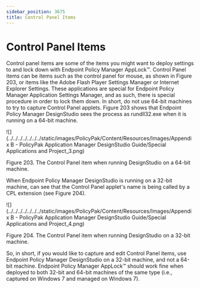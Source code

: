 ```yaml
---
sidebar_position: 3675
title: Control Panel Items
---
```


# Control Panel Items

Control panel items are some of the items you might want to deploy settings to and lock down with Endpoint Policy Manager AppLock™. Control Panel items can be items such as the control panel for mouse, as shown in Figure 203, or items like the Adobe Flash Player Settings Manager or Internet Explorer Settings. These applications are special for Endpoint Policy Manager Application Settings Manager, and as such, there is special procedure in order to lock them down. In short, do not use 64-bit machines to try to capture Control Panel applets. Figure 203 shows that Endpoint Policy Manager DesignStudio sees the process as rundll32.exe when it is running on a 64-bit machine.

![](../../../../../../../static/images/PolicyPak/Content/Resources/Images/Appendix B - PolicyPak Application Manager DesignStudio Guide/Special Applications and Project_3.png)

Figure 203. The Control Panel item when running DesignStudio on a 64-bit machine.

When Endpoint Policy Manager DesignStudio is running on a 32-bit machine, can see that the Control Panel applet's name is being called by a CPL extension (see Figure 204).

![](../../../../../../../static/images/PolicyPak/Content/Resources/Images/Appendix B - PolicyPak Application Manager DesignStudio Guide/Special Applications and Project_4.png)

Figure 204. The Control Panel item when running DesignStudio on a 32-bit machine.

So, in short, if you would like to capture and edit Control Panel items, use Endpoint Policy Manager DesignStudio on a 32-bit machine, and not a 64-bit machine. Endpoint Policy Manager AppLock™ should work fine when deployed to both 32-bit and 64-bit machines of the same type (i.e., captured on Windows 7 and managed on Windows 7).